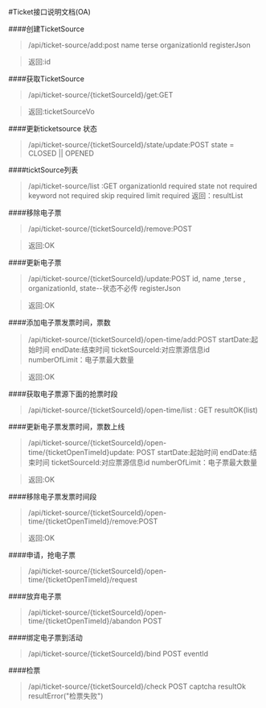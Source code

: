 #Ticket接口说明文档(OA)

####创建TicketSource
>/api/ticket-source/add:post
>name
>terse
>organizationId
>registerJson

>返回:id

####获取TicketSource
>/api/ticket-source/{ticketSourceId}/get:GET

>返回:ticketSourceVo

####更新ticketsource 状态
>/api/ticket-source/{ticketSourceId}/state/update:POST
>state = CLOSED || OPENED

####ticktSource列表
>/api/ticket-source/list :GET
>organizationId required
>state not required
>keyword not required
>skip required
>limit required
>返回：resultList



####移除电子票
>/api/ticket-source/{ticketSourceId}/remove:POST

>返回:OK

####更新电子票
>/api/ticket-source/{ticketSourceId}/update:POST 
id, name ,terse , organizationId, state--状态不必传
>registerJson

>返回:OK

####添加电子票发票时间，票数
>/api/ticket-source/{ticketSourceId}/open-time/add:POST
startDate:起始时间
endDate:结束时间
ticketSourceId:对应票源信息id
numberOfLimit：电子票最大数量

>返回:OK

####获取电子票源下面的抢票时段
>/api/ticket-source/{ticketSourceId}/open-time/list : GET
>resultOK(list)

####更新电子票发票时间，票数上线
>/api/ticket-source/{ticketSourceId}/open-time/{ticketOpenTimeId}update: POST
startDate:起始时间
endDate:结束时间
ticketSourceId:对应票源信息id
numberOfLimit：电子票最大数量

>返回:OK

####移除电子票发票时间段
>/api/ticket-source/{ticketSourceId}/open-time/{ticketOpenTimeId}/remove:POST

>返回:OK

####申请，抢电子票
>/api/ticket-source/{ticketSourceId}/open-time/{ticketOpenTimeId}/request
>

####放弃电子票
>/api/ticket-source/{ticketSourceId}/open-time/{ticketOpenTimeId}/abandon POST
>

####绑定电子票到活动
>/api/ticket-source/{ticketSourceId}/bind POST
>eventId

####检票
>/api/ticket-source/{ticketSourceId}/check POST
>captcha
>resultOk resultError("检票失败")

